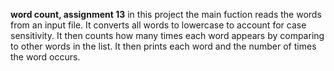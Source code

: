 **word count, assignment 13**
in this project the main fuction reads the words from an input file.
It converts all words to lowercase to account for case sensitivity.
It then counts how many times each word appears by comparing to other words in the list.
It then prints each word and the number of times the word occurs.
